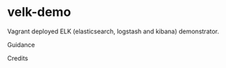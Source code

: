 velk-demo
=========

Vagrant deployed ELK (elasticsearch, logstash and kibana) demonstrator.

Guidance

Credits


